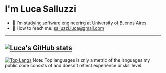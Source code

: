 # I'm Luca Salluzzi 


- 📖 I’m studying software engineering at University of Buenos Aires.
- 📧 How to reach me: salluzzi.luca@gmail.com
---

[![Luca's GitHub stats](https://github-readme-stats.vercel.app/api?username=salluzziluca&theme=dracula&count_private=true)](https://github.com/anuraghazra/github-readme-stats)
---
[![Top Langs](https://github-readme-stats.vercel.app/api/top-langs/?username=salluzziluca&layout=compact&theme=github_dark&hide_title=false&card_width=300)](https://github.com/anuraghazra/github-readme-stats)
Note: Top languages is only a metric of the languages my public code consists of and doesn't reflect experience or skill level.

<!---
salluzziluca/salluzziluca is a ✨ special ✨ repository because its `README.md` (this file) appears on your GitHub profile.
You can click the Preview link to take a look at your changes.
--->
